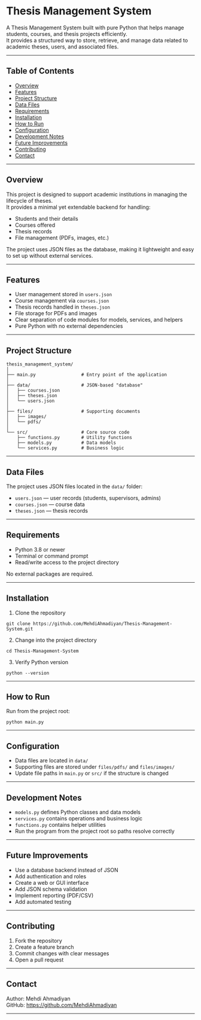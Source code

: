 # Thesis Management System

A Thesis Management System built with pure Python that helps manage students, courses, and thesis projects efficiently.  
It provides a structured way to store, retrieve, and manage data related to academic theses, users, and associated files.

---

## Table of Contents
- [Overview](#overview)
- [Features](#features)
- [Project Structure](#project-structure)
- [Data Files](#data-files)
- [Requirements](#requirements)
- [Installation](#installation)
- [How to Run](#how-to-run)
- [Configuration](#configuration)
- [Development Notes](#development-notes)
- [Future Improvements](#future-improvements)
- [Contributing](#contributing)
- [Contact](#contact)

---

## Overview
This project is designed to support academic institutions in managing the lifecycle of theses.  
It provides a minimal yet extendable backend for handling:
- Students and their details
- Courses offered
- Thesis records
- File management (PDFs, images, etc.)

The project uses JSON files as the database, making it lightweight and easy to set up without external services.

---

## Features
- User management stored in `users.json`
- Course management via `courses.json`
- Thesis records handled in `theses.json`
- File storage for PDFs and images
- Clear separation of code modules for models, services, and helpers
- Pure Python with no external dependencies

---

## Project Structure
```
thesis_management_system/
│
├── main.py                 # Entry point of the application
│
├── data/                   # JSON-based "database"
│   ├── courses.json
│   ├── theses.json
│   └── users.json
│
├── files/                  # Supporting documents
│   ├── images/
│   └── pdfs/
│
└── src/                    # Core source code
    ├── functions.py        # Utility functions
    ├── models.py           # Data models
    └── services.py         # Business logic
```

---

## Data Files
The project uses JSON files located in the `data/` folder:
- `users.json`   — user records (students, supervisors, admins)
- `courses.json` — course data
- `theses.json`  — thesis records

---

## Requirements
- Python 3.8 or newer
- Terminal or command prompt
- Read/write access to the project directory

No external packages are required.

---

## Installation
1. Clone the repository
```
git clone https://github.com/MehdiAhmadiyan/Thesis-Management-System.git
```

2. Change into the project directory
```
cd Thesis-Management-System
```

3. Verify Python version
```
python --version
```

---

## How to Run
Run from the project root:
```
python main.py
```

---

## Configuration
- Data files are located in `data/`
- Supporting files are stored under `files/pdfs/` and `files/images/`
- Update file paths in `main.py` or `src/` if the structure is changed

---

## Development Notes
- `models.py` defines Python classes and data models
- `services.py` contains operations and business logic
- `functions.py` contains helper utilities
- Run the program from the project root so paths resolve correctly

---

## Future Improvements
- Use a database backend instead of JSON
- Add authentication and roles
- Create a web or GUI interface
- Add JSON schema validation
- Implement reporting (PDF/CSV)
- Add automated testing

---

## Contributing
1. Fork the repository  
2. Create a feature branch  
3. Commit changes with clear messages  
4. Open a pull request  

---

## Contact
Author: Mehdi Ahmadiyan  
GitHub: https://github.com/MehdiAhmadiyan

---
